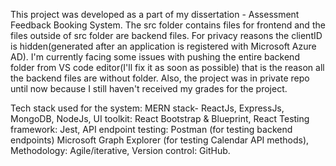 This project was developed as a part of my dissertation - Assessment Feedback Booking System. The src folder contains files for frontend and the files outside of src folder are backend files. For privacy reasons the clientID is hidden(generated after an application is registered with Microsoft Azure AD). I'm currently facing some issues with pushing the entire backend folder from VS code editor(I'll fix it as soon as possible) that is the reason all the backend files are without folder. Also, the project was in private repo until now because I still haven't received my grades for the project.

Tech stack used for the system: MERN stack- ReactJs, ExpressJs, MongoDB, NodeJs, UI toolkit: React Bootstrap & Blueprint, React Testing framework: Jest, API endpoint testing: Postman (for testing backend endpoints) Microsoft Graph Explorer (for testing Calendar API methods), Methodology: Agile/iterative, Version control: GitHub. 


